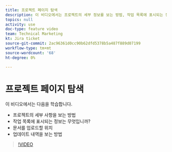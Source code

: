```yaml
---
title: 프로젝트 페이지 탐색
description: 이 비디오에서는 프로젝트의 세부 정보를 보는 방법, 작업 목록에 표시되는 정보, 문서를 업로드할 위치, 업데이트 내역을 보는 방법을 알아봅니다
topics: null
activity: use
doc-type: feature video
team: Technical Marketing
kt: Jira ticket
source-git-commit: 2ac96361d0cc90b62dfd5378b5a487f889d07199
workflow-type: tm+mt
source-wordcount: '68'
ht-degree: 0%

---
```


# 프로젝트 페이지 탐색

이 비디오에서는 다음을 학습합니다.

* 프로젝트의 세부 사항을 보는 방법
* 작업 목록에 표시되는 정보는 무엇입니까?
* 문서를 업로드할 위치
* 업데이트 내역을 보는 방법

>[!VIDEO](https://video.tv.adobe.com/v/335085/?quality=12)
